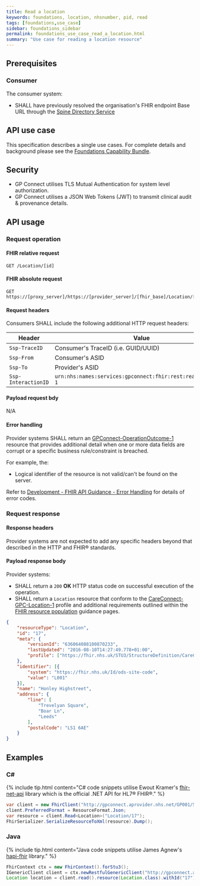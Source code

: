```yaml
---
title: Read a location
keywords: foundations, location, nhsnumber, pid, read
tags: [foundations,use_case]
sidebar: foundations_sidebar
permalink: foundations_use_case_read_a_location.html
summary: "Use case for reading a location resource"
---
```


## Prerequisites ##

### Consumer ###

The consumer system:

- SHALL have previously resolved the organisation's FHIR endpoint Base URL through the [Spine Directory Service](https://nhsconnect.github.io/gpconnect/integration_spine_directory_service.html)

## API use case ##

This specification describes a single use cases. For complete details and background please see the [Foundations Capability Bundle](foundations.html).

## Security ##

- GP Connect utilises TLS Mutual Authentication for system level authorization.
- GP Connect utilises a JSON Web Tokens (JWT) to transmit clinical audit & provenance details. 

## API usage ##

### Request operation ###

#### FHIR relative request ####

```http
GET /Location/[id]
```

#### FHIR absolute request ####

```http
GET https://[proxy_server]/https://[provider_server]/[fhir_base]/Location/[id]
```

#### Request headers ####

Consumers SHALL include the following additional HTTP request headers:

| Header               | Value |
|----------------------|-------|
| `Ssp-TraceID`        | Consumer's TraceID (i.e. GUID/UUID) |
| `Ssp-From`           | Consumer's ASID |
| `Ssp-To`             | Provider's ASID |
| `Ssp-InteractionID`  | `urn:nhs:names:services:gpconnect:fhir:rest:read:location-1`|

#### Payload request bdy ####

N/A

#### Error handling ####

Provider systems SHALL return an [GPConnect-OperationOutcome-1](https://fhir.nhs.uk/STU3/StructureDefinition/GPConnect-OperationOutcome-1) resource that provides additional detail when one or more data fields are corrupt or a specific business rule/constraint is breached.

For example, the:

- Logical identifier of the resource is not valid/can't be found on the server.  

Refer to [Development - FHIR API Guidance - Error Handling](development_fhir_error_handling_guidance.html) for details of error codes.

### Request response ###

#### Response headers ####

Provider systems are not expected to add any specific headers beyond that described in the HTTP and FHIR&reg; standards.

#### Payload response body ####

Provider systems:

- SHALL return a `200` **OK** HTTP status code on successful execution of the operation.
- SHALL return a `Location` resource that conform to the [CareConnect-GPC-Location-1](https://fhir.nhs.uk/STU3/StructureDefinition/CareConnect-GPC-Location-1) profile and additional requirements outlined within the [FHIR resource population](development_fhir_resource_guidance.html) guidance pages.


```json
{
	"resourceType": "Location",
	"id": "17",
	"meta": {
		"versionId": "636064088100870233",
		"lastUpdated": "2016-08-10T14:27:49.778+01:00",
		"profile": ["https://fhir.nhs.uk/STU3/StructureDefinition/CareConnect-GPC-Location-1"]
	},
	"identifier": [{
		"system": "https://fhir.nhs.uk/Id/ods-site-code",
		"value": "L001"
	}],
	"name": "Honley Highstreet",
	"address": {
        "line": [
            "Trevelyan Square",
            "Boar Ln",
            "Leeds"
        ],
        "postalCode": "LS1 6AE"
    }
}
```

## Examples ##

### C# ###

{% include tip.html content="C# code snippets utilise Ewout Kramer's [fhir-net-api](https://github.com/ewoutkramer/fhir-net-api) library which is the official .NET API for HL7&reg; FHIR&reg;." %}

```csharp
var client = new FhirClient("http://gpconnect.aprovider.nhs.net/GP001/STU3/1/");
client.PreferredFormat = ResourceFormat.Json;
var resource = client.Read<Location>("Location/17");
FhirSerializer.SerializeResourceToXml(resource).Dump();
```

### Java ###

{% include tip.html content="Java code snippets utilise James Agnew's [hapi-fhir](https://github.com/jamesagnew/hapi-fhir/
) library." %}

```java
FhirContext ctx = new FhirContext().forStu3();
IGenericClient client = ctx.newRestfulGenericClient("http://gpconnect.aprovider.nhs.net/GP001/STU3/1/");
Location location = client.read().resource(Location.class).withId("17").execute();
```
